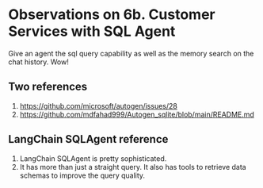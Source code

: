 # Observations on 6b. Customer Services with SQL Agent

Give an agent the sql query capability as well as the memory search on the chat history. Wow!

## Two references

1. <https://github.com/microsoft/autogen/issues/28>
2. <https://github.com/mdfahad999/Autogen_sqlite/blob/main/README.md>

## LangChain SQLAgent reference

1. LangChain SQLAgent is pretty sophisticated.
2. It has more than just a straight query. It also has tools to retrieve data schemas to improve the query quality.
